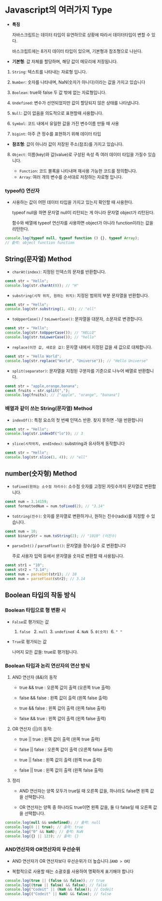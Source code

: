 # Javascript의 여러가지 Type

- **특징**

  자바스크립트는 데이터 타입이 유연하므로 상황에 따라서 데이터타입이 변할 수 있다.

  바스크립트에는 8가지 데이터 타입이 있으며, 기본형과 참조형으로 나뉜다.

- **기본형**: 값 자체를 할당하며, 해당 값이 메모리에 저장됩니다.

1. `String`: 텍스트를 나타내는 자료형 입니다.

2. `Number`: 숫자를 나타내며, NaN(숫자가 아니다)이라는 값을 가지고 있습니다

3. `Boolean`: true와 false 두 값 밖에 없는 자료형입니다.

4. `Undefined`: 변수가 선언되었지만 값이 할당되지 않은 상태를 나타냅니다.

5. `Null`: 값이 없음을 의도적으로 표현할때 사용합니다.

6. `Symbol`: 코드 내에서 유일한 값을 가진 변수이름 만들 때 사용

7. `bigint`: 아주 큰 정수를 표현하기 위해 데이터 타입

- **참조형**: 값이 아니라 값이 저장된 주소(참조)를 가지고 있습니다.

8. `Object`: 이름(key)와 값(value)로 구성된 속성 즉 여러 데이터 타입을 가질수 있습니다.

   - `Function`: 코드 블록을 나타내며 재사용 가능한 코드를 정의합니다.
   - `Array`: 여러 개의 변수를 순서대로 저장하는 자료형 입니다.

### typeof() 연산자

- 사용하는 값이 어떤 데이터 타입을 가지고 있는지 확인할 때 사용한다.

  typeof null을 하면 문자열 null이 리턴되는 게 아니라 문자열 object가 리턴된다.

  함수와 배열에 typeof 연산자를 사용하면 object가 아니라 function이라는 값을 리턴한다.

```javascript
console.log(typeof null, typeof function () {}, typeof Array);
// 출력: object function function
```

## String(문자열) Method

- `charAt(index)`: 지정된 인덱스의 문자를 반환합니다.

```javascript
const str = "Hello";
console.log(str.charAt(0)); // "H"
```

- `substring(시작 위치, 원하는 위치)`: 지정된 범위의 부분 문자열을 반환합니다.

```javascript
const str = "Hello";
console.log(str.substring(1, 4)); // "ell"
```

- `toUpperCase()` / `toLowerCase()`: 문자열을 대문자, 소문자로 변경합니다.

```javascript
const str = "Hello";
console.log(str.toUpperCase()); // "HELLO"
console.log(str.toLowerCase()); // "hello"
```

- `replace(이전 값, 새로운 값)`: 문자열 내에서 지정된 값을 새 값으로 대체합니다.

```javascript
const str = "Hello World";
console.log(str.replace("World", "Universe")); // "Hello Universe"
```

- `split(separator)`: 문자열을 지정된 구분자를 기준으로 나누어 배열로 반환합니다.

```javascript
const str = "apple,orange,banana";
const fruits = str.split(",");
console.log(fruits); // ["apple", "orange", "banana"]
```

### 배열과 같이 쓰는 String(문자열) Method

- `indexOf()`: 특정 요소의 첫 번째 인덱스 반환. 찾지 못하면 -1을 반환합니다

```javascript
const str = "Hello";
console.log(str.indexOf("lo")); // 3
```

- `slice(시작위치, endIndex)`: substring과 유사하게 동작합니다

```javascript
const str = "Hello";
console.log(str.slice(1, 4)); // "ell"
```

## number(숫자형) Method

- `toFixed(원하는 소수점 자리수)`: 소수점 숫자를 고정된 자릿수까지 문자열로 변환합니다.

```javascript
const num = 3.14159;
const formattedNum = num.toFixed(2); // "3.14"
```

- `toString(진수)`: 숫자를 문자열로 변환하거나, 원하는 진수(radix)를 지정할 수 있습니다.

```javascript
const num = 10;
const binaryStr = num.toString(2); // "1010" (이진수)
```

- `parseInt()` / `parseFloat()`: 문자열을 정수/실수 로 변환합니다

  주로 사용자 입력 등에서 문자열을 숫자로 변환할 때 사용됩니다.

```javascript
const str1 = "10";
const str2 = "3.14";
const num = parseInt(str1); // 10
const num = parseFloat(str2); // 3.14
```

## Boolean 타입의 작동 방식

### Boolean 타입으로 형 변환 시

- `False`로 평가되는 값

  1. `false` &nbsp; 2. `null`&nbsp; 3. `undefined`&nbsp; 4. `NaN`&nbsp; 5. `0(숫자)`&nbsp; 6. `" "`

- `True`로 평가되는 값

  나머지 모든 값들: true로 평가됩니다.

### Boolean 타입과 논리 연산자의 연산 방식

1. AND 연산자 (&&)의 동작

   - true && true : 오른쪽 값이 출력 (오른쪽 true 출력)

   - false && false : 왼쪽 값이 출력 (왼쪽 false 출력)

   - true && false : 왼쪽 값이 출력 (왼쪽 false 출력)

   - false && true : 왼쪽 값이 출력 (왼쪽 false 출력)

2. OR 연산자 (||)의 동작:

   - true || true : 왼쪽 값이 출력 (왼쪽 true 출력)

   - false || false : 오른쪽 값이 출력 (오른쪽 false 출력)

   - true || false : 왼쪽 값이 출력 (왼쪽 true 출력)

   - false || true : 왼쪽 값이 출력 (왼쪽 false 출력)

3. 정리

   - AND 연산자는 양쪽 모두가 true일 때 오른쪽 값을, 하나라도 false면 왼쪽 값을 선택합니다.

   - OR 연산자는 양쪽 중 하나라도 true이면 왼쪽 값을, 둘 다 false일 때 오른쪽 값을 선택합니다.

```javascript
console.log(null && undefined); // 출력: null
console.log(0 || true); // 출력: true
console.log("0" && NaN); // 출력: NaN
console.log({} || 123); // 출력: {}
```

### AND연산자와 OR연산자의 우선순위

- AND 연산자가 OR 연산자보다 우선순위가 더 높습니다.(`AND > OR`)

- 복합적으로 사용할 때는 소괄호를 사용하여 명확하게 표기해야 합니다

```javascript
console.log(true || (false && false)); // true
console.log((true || false) && false); // false
console.log("Codeit" || (NaN && false)); // Codeit
console.log(("Codeit" || NaN) && false); // false
```
